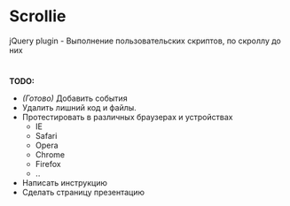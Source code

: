 # Scrollie
jQuery plugin - Выполнение пользовательских скриптов, по скроллу до них
#
<b>TODO:</b> <br>
<ul>
  <li><i>(Готово)</i> Добавить события</li>
  <li>Удалить лишний код и файлы.</li>
  <li>
    Протестировать в различных браузерах и устройствах
    <ul>
      <li>IE</li>
      <li>Safari</li>
      <li>Opera</li>
      <li>Chrome</li>
      <li>Firefox</li>
      <li>..</li>
    </ul>
  </li>
  <li>Написать инструкцию</li>
  <li>Сделать страницу презентацию</li>
</ul>
